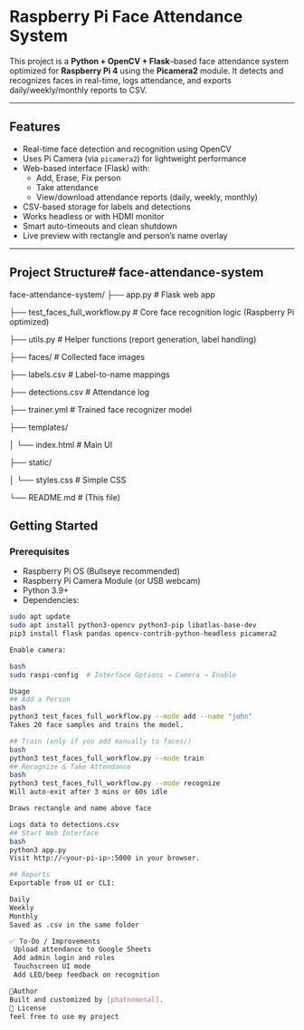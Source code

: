 # Raspberry Pi Face Attendance System

This project is a **Python + OpenCV + Flask**–based face attendance system optimized for **Raspberry Pi 4** using the **Picamera2** module. It detects and recognizes faces in real-time, logs attendance, and exports daily/weekly/monthly reports to CSV.

---

## Features

- Real-time face detection and recognition using OpenCV
- Uses Pi Camera (via `picamera2`) for lightweight performance
- Web-based interface (Flask) with:
  - Add, Erase, Fix person
  - Take attendance
  - View/download attendance reports (daily, weekly, monthly)
- CSV-based storage for labels and detections
- Works headless or with HDMI monitor
- Smart auto-timeouts and clean shutdown
- Live preview with rectangle and person’s name overlay

---

## Project Structure# face-attendance-system
face-attendance-system/
├── app.py # Flask web app

├── test_faces_full_workflow.py # Core face recognition logic (Raspberry Pi optimized)

├── utils.py # Helper functions (report generation, label handling)

├── faces/ # Collected face images

├── labels.csv # Label-to-name mappings

├── detections.csv # Attendance log

├── trainer.yml # Trained face recognizer model

├── templates/

│ └── index.html # Main UI

├── static/

│ └── styles.css # Simple CSS

└── README.md # (This file)


## Getting Started

### Prerequisites

- Raspberry Pi OS (Bullseye recommended)
- Raspberry Pi Camera Module (or USB webcam)
- Python 3.9+
- Dependencies:

```bash
sudo apt update
sudo apt install python3-opencv python3-pip libatlas-base-dev
pip3 install flask pandas opencv-contrib-python-headless picamera2

Enable camera:

bash
sudo raspi-config  # Interface Options → Camera → Enable

Usage
## Add a Person
bash
python3 test_faces_full_workflow.py --mode add --name "john"
Takes 20 face samples and trains the model.

## Train (only if you add manually to faces/)
bash
python3 test_faces_full_workflow.py --mode train
## Recognize & Take Attendance
bash
python3 test_faces_full_workflow.py --mode recognize
Will auto-exit after 3 mins or 60s idle

Draws rectangle and name above face

Logs data to detections.csv
## Start Web Interface
bash
python3 app.py
Visit http://<your-pi-ip>:5000 in your browser.

## Reports
Exportable from UI or CLI:

Daily
Weekly
Monthly
Saved as .csv in the same folder

✅ To-Do / Improvements
 Upload attendance to Google Sheets
 Add admin login and roles
 Touchscreen UI mode
 Add LED/beep feedback on recognition

👤Author
Built and customized by [phatnomenal].
📜 License
feel free to use my project
